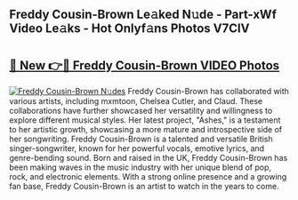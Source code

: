 ## Freddy Cousin-Brown Le𝚊ked N𝚞de - Part-xWf Video Le𝚊ks - Hot Onlyf𝚊ns Photos V7CIV

# <h2><a href="http://ac51872.deff.icu/?id=Freddy+Cousin-Brown">🔗 New 👉🔴 Freddy Cousin-Brown VIDEO Photos</a></h2>

[![Freddy Cousin-Brown N𝚞des](https://i.imgur.com/rIISA9y.gif)](http://ac51872.deff.icu/?id=Freddy+Cousin-Brown)
Freddy Cousin-Brown has collaborated with various artists, including mxmtoon, Chelsea Cutler, and Claud. These collaborations have further showcased her versatility and willingness to explore different musical styles. Her latest project, "Ashes," is a testament to her artistic growth, showcasing a more mature and introspective side of her songwriting. Freddy Cousin-Brown is a talented and versatile British singer-songwriter, known for her powerful vocals, emotive lyrics, and genre-bending sound. Born and raised in the UK, Freddy Cousin-Brown has been making waves in the music industry with her unique blend of pop, rock, and electronic elements. With a strong online presence and a growing fan base, Freddy Cousin-Brown is an artist to watch in the years to come.
